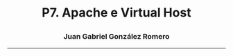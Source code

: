 <h1>
<p align=center>
P7. Apache e Virtual Host
</p>
</h1>
<h3>
<p align=center>
Juan Gabriel González Romero
</p>
</h3>

---
